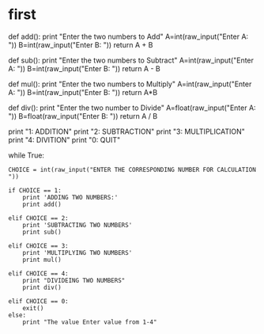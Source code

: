 # first
def add():
        print "Enter the two numbers to Add"
        A=int(raw_input("Enter A: "))
        B=int(raw_input("Enter B: "))
        return A + B 

def sub():
        print "Enter the two numbers to Subtract"
        A=int(raw_input("Enter A: "))
        B=int(raw_input("Enter B: "))
        return A - B

def mul():
        print "Enter the two numbers to Multiply"
        A=int(raw_input("Enter A: "))
        B=int(raw_input("Enter B: "))
        return A*B

def div():
        print "Enter the two number to Divide"
        A=float(raw_input("Enter A: "))
        B=float(raw_input("Enter B: "))
        return A / B

print "1: ADDITION"
print "2: SUBTRACTION"
print "3: MULTIPLICATION"
print "4: DIVITION"
print "0: QUIT"

while True:

    CHOICE = int(raw_input("ENTER THE CORRESPONDING NUMBER FOR CALCULATION ")) 

    if CHOICE == 1: 
        print 'ADDING TWO NUMBERS:'
        print add()

    elif CHOICE == 2:
        print 'SUBTRACTING TWO NUMBERS'
        print sub()

    elif CHOICE == 3:
        print 'MULTIPLYING TWO NUMBERS'
        print mul()

    elif CHOICE == 4:
        print "DIVIDEING TWO NUMBERS"
        print div()

    elif CHOICE == 0:
        exit()
    else:
        print "The value Enter value from 1-4"

